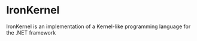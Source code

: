 IronKernel
==========

IronKernel is an implementation of a Kernel-like programming language for the .NET framework